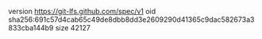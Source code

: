 version https://git-lfs.github.com/spec/v1
oid sha256:691c57d4cab65c49de8dbb8dd3e2609290d41365c9dac582673a3833cba144b9
size 42127
